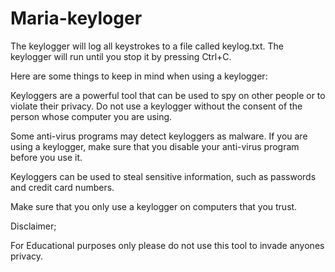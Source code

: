 # Maria-keyloger





The keylogger will log all keystrokes to a file called keylog.txt. The keylogger will run until you stop it by pressing Ctrl+C.

Here are some things to keep in mind when using a keylogger:


Keyloggers are a powerful tool that can be used to spy on other people or to violate their privacy. Do not use a keylogger without the consent of the person whose computer you are using.


Some anti-virus programs may detect keyloggers as malware. If you are using a keylogger, make sure that you disable your anti-virus program before you use it.


Keyloggers can be used to steal sensitive information, such as passwords and credit card numbers. 


Make sure that you only use a keylogger on computers that you trust.





Disclaimer;


For Educational purposes only please do not use this tool to invade anyones privacy.

